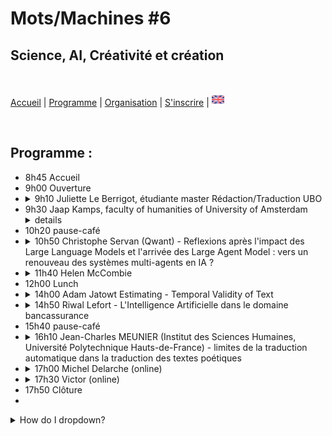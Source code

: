 # Mots/Machines #6 
## Science, AI, Créativité et création

<br>

[Accueil](https://motsmachines.github.io/2024/fr) | [Programme](https://motsmachines.github.io/2024/fr/program) | [Organisation](https://motsmachines.github.io/2024/fr/orga) | [S'inscrire](https://motsmachines.github.io/2024/fr/registration) | [<img src="EN.png" width="20">](https://motsmachines.github.io/2024/en/program)

<br>

## Programme :

- 8h45 Accueil
- 9h00 Ouverture
- <details> <summary> 9h10 Juliette Le Berrigot, étudiante master Rédaction/Traduction UBO </summary>aaaaaa </details>
- 9h30 Jaap Kamps, faculty of humanities of University of Amsterdam <details> <summary> details </summary>aaaaaa </details>
- 10h20 pause-café
- <details> <summary> 10h50 Christophe Servan (Qwant) - Reflexions après l'impact des Large Language Models et l'arrivée des Large Agent Model : vers un renouveau des systèmes multi-agents en IA ? </summary>aaaaaa </details>
- <details> <summary> 11h40 Helen McCombie </summary>aaaaaa </details>
- 12h00 Lunch
- <details> <summary> 14h00 Adam Jatowt Estimating - Temporal Validity of Text </summary>aaaaaa </details>
- <details> <summary> 14h50 Riwal Lefort - L'Intelligence Artificielle dans le domaine bancassurance </summary>aaaaaa </details>
- 15h40 pause-café
- <details> <summary> 16h10 Jean-Charles MEUNIER (Institut des Sciences Humaines, Université Polytechnique Hauts-de-France) - limites de la traduction automatique dans la traduction des textes poétiques </summary>aaaaaa </details>
- <details> <summary> 17h00 Michel Delarche (online) </summary>aaaaaa </details>
- <details> <summary> 17h30 Victor (online) </summary>aaaaaa </details>
- 17h50 Clôture
- 
<details>
<summary>How do I dropdown?</summary>
<br>
This is how you dropdown.
</details>
